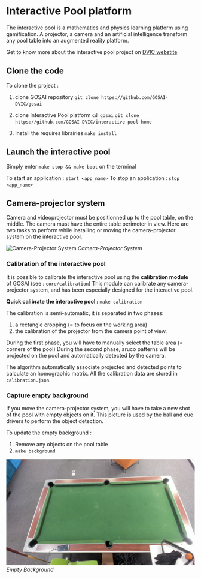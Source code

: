 # Interactive Pool platform

The interactive pool is a mathematics and physics learning platform using gamification. A projector, a camera and an artificial intelligence transform any pool table into an augmented reality platform.

Get to know more about the interactive pool project on [DVIC webstite](https://dvic.devinci.fr/projects/educationnal-billard)

## Clone the code

To clone the project :

1. clone GOSAI repository `git clone https://github.com/GOSAI-DVIC/gosai`
2. clone Interactive Pool platform
`cd gosai`
`git clone https://github.com/GOSAI-DVIC/interactive-pool home`

3. Install the requires librairies `make install`


## Launch the interactive pool

Simply enter `make stop && make boot` on the terminal

To start an application : `start <app_name>`
To stop  an application : `stop <app_name>`

## Camera-projector system

Camera and videoprojector must be positionned up to the pool table, on the middle. The camera must have the entire table perimeter in view.
Here are two tasks to perform while installing or moving the camera-projector system on the interactive pool.

![Camera-Projector System](https://dvic.devinci.fr/api/v3/img/full/6wdzzwclskz2ej6u7s5k8hurhst4j0.png)
*Camera-Projector System*

### Calibration of the interactive pool

It is possible to calibrate the interactive pool using the **calibration module** of GOSAI (see : `core/calibration`)
This module can calibrate any camera-projector system, and has been especially designed for the interactive pool.

**Quick calibrate the interactive pool :** `make calibration`

The calibration is semi-automatic, it is separated in two phases:
1. a rectangle cropping (= to focus on the working area)
2. the calibration of the projector from the camera point of view.

During the first phase, you will have to manually select the table area (= corners of the pool)
During the second phase, aruco patterns will be projected on the pool and automatically detected by the camera.

The algorithm automatically associate projected and detected points to calculate an homographic matrix.
All the calibration data are stored in `calibration.json`.

### Capture empty background

If you move the camera-projector system, you will have to take a new shot of the pool with empty objects on it. This picture is used by the ball and cue drivers to perform the object detection.

To update the empty background : 
1. Remove any objects on the pool table
2. `make background`

![Empty background picture](background.jpg)
*Empty Background*
